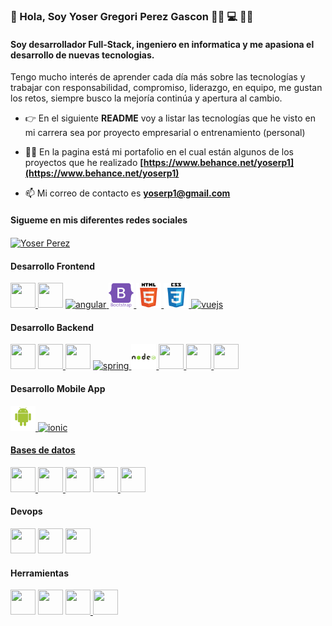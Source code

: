 ### 👋 Hola, Soy Yoser Gregori Perez Gascon  👨‍🦱 💻 👨‍💻
#### Soy desarrollador Full-Stack, ingeniero en informatica y me apasiona el desarrollo de nuevas tecnologias.

Tengo mucho interés de aprender cada día más sobre las tecnologías y trabajar con responsabilidad, compromiso, liderazgo, en equipo, me gustan los retos, siempre busco la mejoría continúa y apertura al cambio.

* 👉 En el siguiente **README** voy a listar las tecnologías que he visto en mi carrera sea por proyecto empresarial o entrenamiento (personal)

* 👨‍💻 En la pagina está mi portafolio en el cual están algunos de los proyectos que he realizado **[https://www.behance.net/yoserp1](https://www.behance.net/yoserp1)**

* 📫 Mi correo de contacto es **yoserp1@gmail.com**

#### Sigueme en mis diferentes redes sociales
<p align="left">
<a href="https://linkedin.com/in/yoserp1/" target="blank"><img align="center" src="https://raw.githubusercontent.com/rahuldkjain/github-profile-readme-generator/master/src/images/icons/Social/linked-in-alt.svg" alt="Yoser Perez" height="30" width="40" /></a>
</p>

#### Desarrollo Frontend
<p align="left">
<a href="https://angular.io" target="_blank" rel="noreferrer"> <img src="https://cdn.jsdelivr.net/gh/devicons/devicon/icons/javascript/javascript-plain.svg" width="40" height="40"/> </a> 
<a href="https://angular.io" target="_blank" rel="noreferrer"> <img src="https://cdn.jsdelivr.net/gh/devicons/devicon/icons/typescript/typescript-original.svg" width="40" height="40"/></a> 
 <a href="https://angular.io" target="_blank" rel="noreferrer"> <img src="https://angular.io/assets/images/logos/angular/angular.svg" alt="angular" width="40" height="40"/> </a> 
 <a href="https://getbootstrap.com" target="_blank" rel="noreferrer"> <img src="https://raw.githubusercontent.com/devicons/devicon/master/icons/bootstrap/bootstrap-plain-wordmark.svg" alt="bootstrap" width="40" height="40"/>  </a>
 <a href="https://www.w3.org/html/" target="_blank" rel="noreferrer"> <img src="https://raw.githubusercontent.com/devicons/devicon/master/icons/html5/html5-original-wordmark.svg" alt="html5" width="40" height="40"/> </a> 
<a href="https://www.w3schools.com/css/" target="_blank" rel="noreferrer"> <img src="https://raw.githubusercontent.com/devicons/devicon/master/icons/css3/css3-original-wordmark.svg" alt="css3" width="40" height="40"/> </a>
<a href="https://vuejs.org/" target="_blank" rel="noreferrer"><img src="https://cdn.jsdelivr.net/gh/devicons/devicon/icons/vuejs/vuejs-original.svg" alt="vuejs" width="40" height="40"/></a> 
</p>

#### Desarrollo Backend 
<p align="left">
<a href="https://www.java.com/es/" target="_blank" rel="noreferrer"> <img src="https://cdn.jsdelivr.net/gh/devicons/devicon/icons/java/java-original-wordmark.svg" width="40" height="40"/></a> 
<a href="https://www.php.net" target="_blank" rel="noreferrer"> <img src="https://cdn.jsdelivr.net/gh/devicons/devicon/icons/php/php-original.svg" width="40" height="40"/> </a> 
<a href="https://www.python.org" target="_blank" rel="noreferrer"> <img src="https://cdn.jsdelivr.net/gh/devicons/devicon/icons/python/python-original-wordmark.svg" width="40" height="40"/></a> 
 <a href="https://spring.io/" target="_blank" rel="noreferrer"> <img src="https://cdn.jsdelivr.net/gh/devicons/devicon/icons/spring/spring-original-wordmark.svg" alt="spring" width="40" height="40"/> </a> 
 <a href="https://nodejs.org" target="_blank" rel="noreferrer"> <img src="https://raw.githubusercontent.com/devicons/devicon/master/icons/nodejs/nodejs-original-wordmark.svg" alt="nodejs" width="40" height="40"/>  </a> 
<a href="https://laravel.com/" target="_blank" rel="noreferrer"> <img src="https://cdn.jsdelivr.net/gh/devicons/devicon/icons/laravel/laravel-plain-wordmark.svg" width="40" height="40"/> </a> 
<a href="https://symfony.com/" target="_blank" rel="noreferrer"> <img src="https://cdn.jsdelivr.net/gh/devicons/devicon/icons/symfony/symfony-original-wordmark.svg" width="40" height="40"/> </a> 
<a href="https://framework.zend.com/" target="_blank" rel="noreferrer"> <img src="https://cdn.jsdelivr.net/gh/devicons/devicon/icons/zend/zend-plain-wordmark.svg" width="40" height="40"/> </a> 
</p>
 
#### Desarrollo Mobile App
<p align="left">
<a href="https://developer.android.com" target="_blank" rel="noreferrer"> <img src="https://raw.githubusercontent.com/devicons/devicon/master/icons/android/android-original-wordmark.svg" alt="android" width="40" height="40"/> </a> </a> <a href="https://ionicframework.com" target="_blank" rel="noreferrer"> <img src="https://upload.wikimedia.org/wikipedia/commons/d/d1/Ionic_Logo.svg" alt="ionic" width="40" height="40"/> 
</p>

#### Bases de datos
<p align="left">
<a href="https://www.postgresql.org/" target="_blank" rel="noreferrer"><img src="https://cdn.jsdelivr.net/gh/devicons/devicon/icons/postgresql/postgresql-plain-wordmark.svg" width="40" height="40"/> </a>
<a href="https://www.mysql.com/" target="_blank" rel="noreferrer"><img src="https://cdn.jsdelivr.net/gh/devicons/devicon/icons/mysql/mysql-original-wordmark.svg" width="40" height="40"/> </a>
<a href="https://developer.android.com" target="_blank" rel="noreferrer"> <img src="https://cdn.jsdelivr.net/gh/devicons/devicon/icons/microsoftsqlserver/microsoftsqlserver-plain-wordmark.svg" width="40" height="40"/></a>
<a href="https://developer.android.com" target="_blank" rel="noreferrer"> <img src="https://cdn.jsdelivr.net/gh/devicons/devicon/icons/mongodb/mongodb-original-wordmark.svg" width="40" height="40"/> </a>
<a href="https://developer.android.com" target="_blank" rel="noreferrer"> <img src="https://cdn.jsdelivr.net/gh/devicons/devicon/icons/oracle/oracle-original.svg" width="40" height="40"/></a>
</p>

#### Devops
<p align="left">
<a href="https://azure.microsoft.com/en-in/" target="_blank" rel="noreferrer"> <img src="https://cdn.jsdelivr.net/gh/devicons/devicon/icons/azure/azure-original-wordmark.svg" width="40" height="40"/></a> 
<a href="https://azure.microsoft.com/en-in/" target="_blank" rel="noreferrer"> <img src="https://cdn.jsdelivr.net/gh/devicons/devicon/icons/bitbucket/bitbucket-original-wordmark.svg" width="40" height="40"/></a> 
<a href="https://azure.microsoft.com/en-in/" target="_blank" rel="noreferrer"> <img src="https://cdn.jsdelivr.net/gh/devicons/devicon/icons/gitlab/gitlab-plain-wordmark.svg" width="40" height="40"/></a> 
</p>

#### Herramientas
<p align="left">
<a href="https://azure.microsoft.com/en-in/" target="_blank" rel="noreferrer"> <img src="https://cdn.jsdelivr.net/gh/devicons/devicon/icons/vscode/vscode-original-wordmark.svg" width="40" height="40"/></a>
<a href="https://azure.microsoft.com/en-in/" target="_blank" rel="noreferrer"> <img src="https://cdn.jsdelivr.net/gh/devicons/devicon/icons/composer/composer-original.svg" width="40" height="40"/></a>
<a href="https://azure.microsoft.com/en-in/" target="_blank" rel="noreferrer"> <img src="https://cdn.jsdelivr.net/gh/devicons/devicon/icons/git/git-plain-wordmark.svg" width="40" height="40"/> </a>
<a href="https://azure.microsoft.com/en-in/" target="_blank" rel="noreferrer"> <img src="https://cdn.jsdelivr.net/gh/devicons/devicon/icons/putty/putty-original.svg" width="40" height="40"/></a>
</p>

<!--
**yoserp1/yoserp1** is a ✨ _special_ ✨ repository because its `README.md` (this file) appears on your GitHub profile.

Here are some ideas to get you started:

- 🔭 I’m currently working on ...
- 🌱 I’m currently learning ...
- 👯 I’m looking to collaborate on ...
- 🤔 I’m looking for help with ...
- 💬 Ask me about ...
- 📫 How to reach me: ...
- 😄 Pronouns: ...
- ⚡ Fun fact: ...
-->
